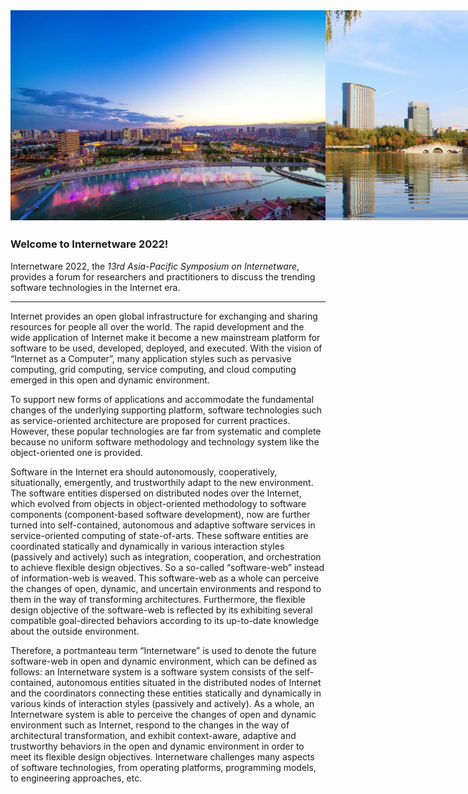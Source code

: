 <div style="width: 100%;justify-content: space-around;display: flex; margin-bottom: 2em;">
    <img class="Homeimg" src="./images/Home01.jpeg" alt="">
    <img class="Homeimg" src="./images/Home02.jpeg" alt="">
    <img class="Homeimg" src="./images/Home03.jpeg" alt="">
    <img class="Homeimg" src="./images/Home04.jpeg" alt="">
</div>

### Welcome to Internetware 2022!

Internetware 2022, the *13rd Asia-Pacific Symposium on Internetware*, provides a forum for researchers and practitioners to discuss the trending software technologies in the Internet era.

-----

Internet provides an open global infrastructure for exchanging and sharing resources for people all over the world. The rapid development and the wide application of Internet make it become a new mainstream platform for software to be used, developed, deployed, and executed. With the vision of “Internet as a Computer”, many application styles such as pervasive computing, grid computing, service computing, and cloud computing emerged in this open and dynamic environment.

To support new forms of applications and accommodate the fundamental changes of the underlying supporting platform, software technologies such as service-oriented architecture are proposed for current practices. However, these popular technologies are far from systematic and complete because no uniform software methodology and technology system like the object-oriented one is provided.

Software in the Internet era should autonomously, cooperatively, situationally, emergently, and trustworthily adapt to the new environment. The software entities dispersed on distributed nodes over the Internet, which evolved from objects in object-oriented methodology to software components (component-based software development), now are further turned into self-contained, autonomous and adaptive software services in service-oriented computing of state-of-arts. These software entities are coordinated statically and dynamically in various interaction styles (passively and actively) such as integration, cooperation, and orchestration to achieve flexible design objectives. So a so-called “software-web” instead of information-web is weaved. This software-web as a whole can perceive the changes of open, dynamic, and uncertain environments and respond to them in the way of transforming architectures. Furthermore, the flexible design objective of the software-web is reflected by its exhibiting several compatible goal-directed behaviors according to its up-to-date knowledge about the outside environment.

Therefore, a portmanteau term “Internetware” is used to denote the future software-web in open and dynamic environment, which can be defined as follows: an Internetware system is a software system consists of the self-contained, autonomous entities situated in the distributed nodes of Internet and the coordinators connecting these entities statically and dynamically in various kinds of interaction styles (passively and actively). As a whole, an Internetware system is able to perceive the changes of open and dynamic environment such as Internet, respond to the changes in the way of architectural transformation, and exhibit context-aware, adaptive and trustworthy behaviors in the open and dynamic environment in order to meet its flexible design objectives. Internetware challenges many aspects of software technologies, from operating platforms, programming models, to engineering approaches, etc.
